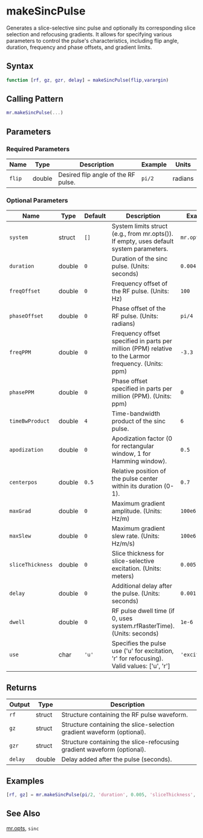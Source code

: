 # makeSincPulse

Generates a slice-selective sinc pulse and optionally its corresponding slice selection and refocusing gradients.  It allows for specifying various parameters to control the pulse's characteristics, including flip angle, duration, frequency and phase offsets, and gradient limits.

## Syntax

```matlab
function [rf, gz, gzr, delay] = makeSincPulse(flip,varargin)
```

## Calling Pattern

```matlab
mr.makeSincPulse(...)
```

## Parameters

### Required Parameters

| Name | Type | Description | Example | Units |
|------|------|-------------|---------|-------|
| `flip` | double | Desired flip angle of the RF pulse. | `pi/2` | radians |

### Optional Parameters

| Name | Type | Default | Description | Example |
|------|------|---------|-------------|---------|
| `system` | struct | `[]` | System limits struct (e.g., from mr.opts()). If empty, uses default system parameters. | `mr.opts()` |
| `duration` | double | `0` | Duration of the sinc pulse. (Units: seconds) | `0.004` |
| `freqOffset` | double | `0` | Frequency offset of the RF pulse. (Units: Hz) | `100` |
| `phaseOffset` | double | `0` | Phase offset of the RF pulse. (Units: radians) | `pi/4` |
| `freqPPM` | double | `0` | Frequency offset specified in parts per million (PPM) relative to the Larmor frequency. (Units: ppm) | `-3.3` |
| `phasePPM` | double | `0` | Phase offset specified in parts per million (PPM). (Units: ppm) | `0` |
| `timeBwProduct` | double | `4` | Time-bandwidth product of the sinc pulse. | `6` |
| `apodization` | double | `0` | Apodization factor (0 for rectangular window, 1 for Hamming window). | `0.5` |
| `centerpos` | double | `0.5` | Relative position of the pulse center within its duration (0-1). | `0.7` |
| `maxGrad` | double | `0` | Maximum gradient amplitude. (Units: Hz/m) | `100e6` |
| `maxSlew` | double | `0` | Maximum gradient slew rate. (Units: Hz/m/s) | `100e6` |
| `sliceThickness` | double | `0` | Slice thickness for slice-selective excitation. (Units: meters) | `0.005` |
| `delay` | double | `0` | Additional delay after the pulse. (Units: seconds) | `0.001` |
| `dwell` | double | `0` | RF pulse dwell time (if 0, uses system.rfRasterTime). (Units: seconds) | `1e-6` |
| `use` | char | `'u'` | Specifies the pulse use ('u' for excitation, 'r' for refocusing). Valid values: ['u', 'r'] | `'excitation'` |

## Returns

| Output | Type | Description |
|--------|------|-------------|
| `rf` | struct | Structure containing the RF pulse waveform. |
| `gz` | struct | Structure containing the slice-selection gradient waveform (optional). |
| `gzr` | struct | Structure containing the slice-refocusing gradient waveform (optional). |
| `delay` | double | Delay added after the pulse (seconds). |

## Examples

```matlab
[rf, gz] = mr.makeSincPulse(pi/2, 'duration', 0.005, 'sliceThickness', 0.003, 'maxGrad', 40e6, 'maxSlew', 100e6);
```

## See Also

[mr.opts](opts.md), `sinc`
